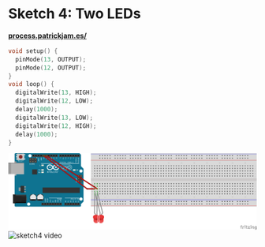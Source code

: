 # Sketch 4: Two LEDs

**[process.patrickjam.es/](https://process.patrickjam.es/2020/09/15/week-3-digital-output/)**

```c++
void setup() {
  pinMode(13, OUTPUT);
  pinMode(12, OUTPUT);
}
void loop() {
  digitalWrite(13, HIGH);
  digitalWrite(12, LOW);
  delay(1000);
  digitalWrite(13, LOW);
  digitalWrite(12, HIGH);
  delay(1000);
}
```

![sketch4 breadboard](/documentationAssets/sketch4_bb.png)
![sketch4 video](/documentationAssets/sketch4.gif)